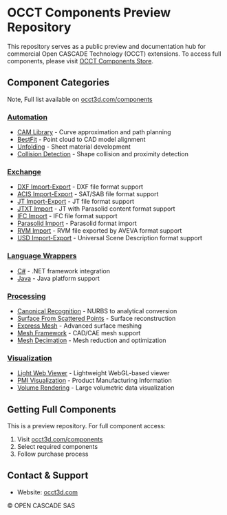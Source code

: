# OCCT Components Preview Repository

This repository serves as a public preview and documentation hub for commercial Open CASCADE Technology (OCCT) extensions. To access full components, please visit [OCCT Components Store](https://occt3d.com/components/).

## Component Categories

Note, Full list available on [occt3d.com/components](https://occt3d.com/components/)

### [Automation](./Automation/)
* [CAM Library](./Automation/CAM_Library/) - Curve approximation and path planning
* [BestFit](./Automation/BestFit/) - Point cloud to CAD model alignment
* [Unfolding](./Automation/Unfolding/) - Sheet material development
* [Collision Detection](./Automation/CollisionDetection/) - Shape collision and proximity detection

### [Exchange](./Exchange/)
* [DXF Import-Export](./Exchange/DXF_ImportExport/) - DXF file format support
* [ACIS Import-Export](./Exchange/ACIS_ImportExport/) - SAT/SAB file format support
* [JT Import-Export](./Exchange/JT_ImportExport/) - JT file format support
* [JTXT Import](./Exchange/JTXT_ImportExport/) - JT with Parasolid content format support
* [IFC Import](./Exchange/IFC_Import/) - IFC file format support
* [Parasolid Import](./Exchange/Parasolid_Import/) - Parasolid format import
* [RVM Import](.Exchange/RVM_Import/) - RVM file exported by AVEVA format support
* [USD Import-Export](./Exchange/USD_ImportExport/) - Universal Scene Description format support

### [Language Wrappers](./LanguageWrappers/)
* [C#](./LanguageWrappers/CSharp) - .NET framework integration
* [Java](./LanguageWrappers/Java/) - Java platform support

### [Processing](./Processing/)
* [Canonical Recognition](./Processing/CanonicalRecognition/) - NURBS to analytical conversion
* [Surface From Scattered Points](./Processing/SurfaceFromScatteredPoints/) - Surface reconstruction
* [Express Mesh](./Processing/ExpressMesh/) - Advanced surface meshing
* [Mesh Framework](./Processing/MeshFramework/) - CAD/CAE mesh support
* [Mesh Decimation](./Processing/MeshDecimation/) - Mesh reduction and optimization

### [Visualization](./Visualization/)
* [Light Web Viewer](./Visualization/LightWebViewer/) - Lightweight WebGL-based viewer
* [PMI Visualization](./Visualization/PMIVisualization/) - Product Manufacturing Information
* [Volume Rendering](./Visualization/VolumeRendering/) - Large volumetric data visualization

## Getting Full Components
This is a preview repository. For full component access:
1. Visit [occt3d.com/components](https://occt3d.com/components/)
2. Select required components
3. Follow purchase process

## Contact & Support
- Website: [occt3d.com](https://occt3d.com)

© OPEN CASCADE SAS
